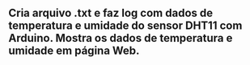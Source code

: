 ## Cria arquivo .txt e faz log com dados de temperatura e umidade do sensor DHT11 com Arduino. Mostra os dados de temperatura e umidade em página Web.
